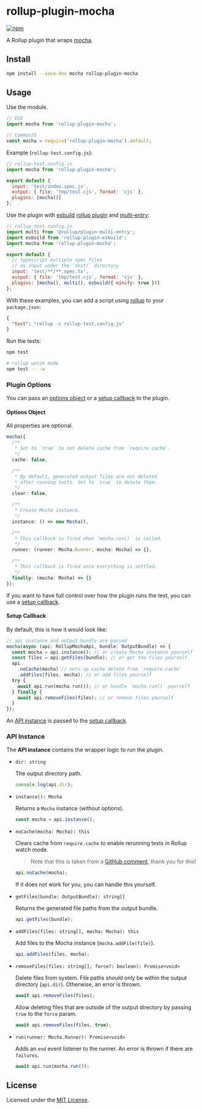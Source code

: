 # rollup-plugin-mocha

[![npm](https://img.shields.io/npm/v/rollup-plugin-mocha.svg)](https://www.npmjs.com/package/rollup-plugin-mocha)

A Rollup plugin that wraps [mocha](https://github.com/mochajs/mocha).

## Install

```sh
npm install --save-dev mocha rollup-plugin-mocha
```

## Usage

Use the module.

```javascript
// ES6
import mocha from 'rollup-plugin-mocha';

// CommonJS
const mocha = require('rollup-plugin-mocha').default;
```

Example (`rollup-test.config.js`):

```javascript
// rollup-test.config.js
import mocha from 'rollup-plugin-mocha';

export default {
  input: 'test/index.spec.js',
  output: { file: 'tmp/test.cjs', format: 'cjs' },
  plugins: [mocha()]
};
```

Use the plugin with [esbuild](https://github.com/evanw/esbuild) [rollup plugin](https://github.com/egoist/rollup-plugin-esbuild) and [multi-entry](https://github.com/rollup/plugins/tree/master/packages/multi-entry):

```javascript
// rollup-test.config.js
import multi from '@rollup/plugin-multi-entry';
import esbuild from 'rollup-plugin-esbuild';
import mocha from 'rollup-plugin-mocha';

export default {
  // typescript multiple spec files
  // as input under the `test/` directory
  input: 'test/**/**.spec.ts',
  output: { file: 'tmp/test.cjs', format: 'cjs' },
  plugins: [mocha(), multi(), esbuild({ minify: true })]
};
```

With these examples, you can add a script using [rollup](https://github.com/rollup/rollup) to your `package.json`:

```json
{
  "test": "rollup -c rollup-test.config.js"
}
```

Run the tests:

```sh
npm test

# rollup watch mode
npm test -- -w
```

### Plugin Options

You can pass an [options object](#options-object) or a [setup callback](#setup-callback) to the plugin.

#### Options Object

All properties are optional.

```typescript
mocha({
  /**
   * Set to `true` to not delete cache from `require.cache`.
   */
  cache: false,

  /**
   * By default, generated output files are not deleted
   * after running tests. Set to `true` to delete them.
   */
  clear: false,

  /**
   * Create Mocha instance.
   */
  instance: () => new Mocha(),

  /**
   * This callback is fired when `mocha.run()` is called.
   */
  runner: (runner: Mocha.Runner, mocha: Mocha) => {},

  /**
   * This callback is fired once everything is settled.
   */
  finally: (mocha: Mocha) => {}
});
```

If you want to have full control over how the plugin runs the test, you can use a [setup callback](#setup-callback).

#### Setup Callback

By default, this is how it would look like:

```typescript
// api instance and output bundle are passed
mocha(async (api: RollupMochaApi, bundle: OutputBundle) => {
  const mocha = api.instance(); // or create Mocha instance yourself
  const files = api.getFiles(bundle); // or get the files yourself
  api
    .noCache(mocha) // sets up cache delete from `require.cache`
    .addFiles(files, mocha); // or add files yourself
  try {
    await api.run(mocha.run()); // or handle `mocha.run()` yourself
  } finally {
    await api.removeFiles(files); // or remove files yourself
  }
});
```

An [API instance](#api-instance) is passed to the [setup callback](#setup-callback).

### API Instance

The **API instance** contains the wrapper logic to run the plugin.

- `dir: string`

  The output directory path.

  ```javascript
  console.log(api.dir);
  ```

- `instance(): Mocha`

  Returns a `Mocha` instance (without options).

  ```javascript
  const mocha = api.instance();
  ```

- `noCache(mocha: Mocha): this`

  Clears cache from `require.cache` to enable rerunning tests in Rollup watch mode.

  > Note that this is taken from a [GitHub comment](https://github.com/mochajs/mocha/issues/995#issuecomment-365441585), thank you for this!

  ```javascript
  api.noCache(mocha);
  ```

  If it does not work for you, you can handle this yourself.

- `getFiles(bundle: OutputBundle): string[]`

  Returns the generated file paths from the output bundle.

  ```javascript
  api.getFiles(bundle);
  ```

- `addFiles(files: string[], mocha: Mocha): this`

  Add files to the Mocha instance (`mocha.addFile(file)`).

  ```javascript
  api.addFiles(files, mocha);
  ```

- `removeFiles(files: string[], force?: boolean): Promise<void>`

  Delete files from system. File paths should only be within the output directory (`api.dir`). Otherwise, an error is thrown.

  ```javascript
  await api.removeFiles(files);
  ```

  Allow deleting files that are outside of the output directory by passing `true` to the `force` param.

  ```javascript
  await api.removeFiles(files, true);
  ```

- `run(runner: Mocha.Runner): Promise<void>`

  Adds an `end` event listener to the runner. An error is thrown if there are `failures`.

  ```javascript
  await api.run(mocha.run());
  ```

## License

Licensed under the [MIT License](LICENSE).

